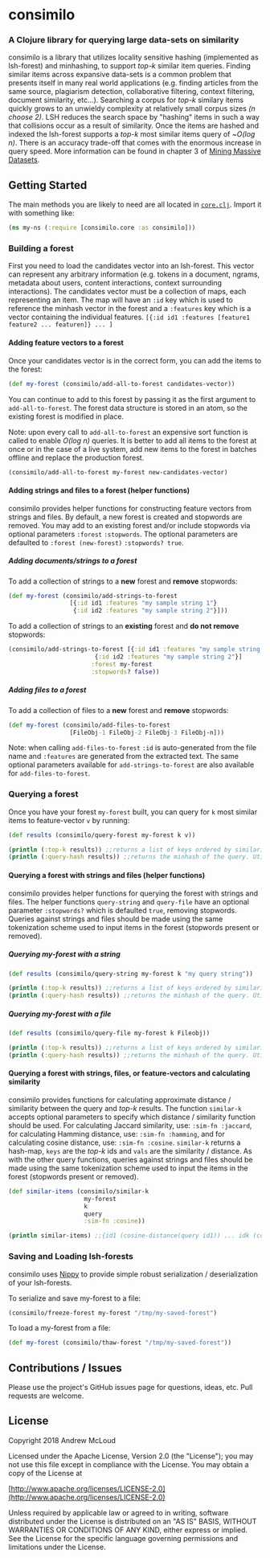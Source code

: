 # consimilo

### A Clojure library for querying large data-sets on similarity

consimilo is a library that utilizes locality sensitive hashing (implemented as lsh-forest) and minhashing, to support 
*top-k* similar item queries. Finding similar items across expansive data-sets is a common problem that presents itself 
in many real world applications (e.g. finding articles from the same source, plagiarism detection, collaborative filtering, 
context filtering, document similarity, etc...). Searching a corpus for *top-k* similary items quickly grows to 
an unwieldy complexity at relatively small corpus sizes *(n choose 2)*. LSH reduces the search space by "hashing" items 
in such a way that collisions occur as a result of similarity. Once the items are hashed and indexed the lsh-forest 
supports a *top-k* most similar items query of ~*O(log n)*. There is an accuracy trade-off that comes with the enormous 
increase in query speed. More information can be found in chapter 3 of 
[Mining Massive Datasets](http://infolab.stanford.edu/~ullman/mmds/ch3.pdf).

## Getting Started

The main methods you are likely to need are all located in [`core.clj`](./src/consimilo/core.clj). 
Import it with something like:

```clojure
(ns my-ns (:require [consimilo.core :as consimilo]))
```

### Building a forest

First you need to load the candidates vector into an lsh-forest. This vector can represent any arbitrary information 
(e.g. tokens in a document, ngrams, metadata about users, content interactions, context surrounding 
interactions). The candidates vector must be a collection of maps, each representing an item. The map will have an 
`:id` key which is used to reference the minhash vector in the forest and a `:features` key which is a vector 
containing the individual features. `[{:id id1 :features [feature1 feature2 ... featuren]} ... ]`

#### Adding feature vectors to a forest

Once your candidates vector is in the correct form, you can add the items to the forest:

```clojure
(def my-forest (consimilo/add-all-to-forest candidates-vector))               ;;creates new forest, my-forest
```

You can continue to add to this forest by passing it as the first argument to `add-all-to-forest`. The forest data 
structure is stored in an atom, so the existing forest is modified in place. 

Note: upon every call to `add-all-to-forest` an expensive sort function is called to enable *O(log n)* queries. It is 
better to add all items to the forest at once or in the case of a live system, add new items to the forest in batches 
offline and replace the production forest.

```clojure
(consimilo/add-all-to-forest my-forest new-candidates-vector)                 ;;updates my-forest in place
```

#### Adding strings and files to a forest (helper functions)

consimilo provides helper functions for constructing feature vectors from strings and files. By default, a new forest is 
created and stopwords are removed. You may add to an existing forest and/or include stopwords via optional parameters 
`:forest` `:stopwords`. The optional parameters are defaulted to `:forest (new-forest)` `:stopwords? true`.

##### Adding documents/strings to a forest

To add a collection of strings to a **new** forest and **remove** stopwords:

```clojure
(def my-forest (consimilo/add-strings-to-forest
                 [{:id id1 :features "my sample string 1"}
                  {:id id2 :features "my sample string 2"}]))
```

To add a collection of strings to an **existing** forest and **do not remove** stopwords: 

```clojure
(consimilo/add-strings-to-forest [{:id id1 :features "my sample string 1"}
                        {:id id2 :features "my sample string 2"}]
                       :forest my-forest                                      ;;updates my-forest in place
                       :stopwords? false))
```

##### Adding files to a forest

To add a collection of files to a **new** forest and **remove** stopwords:

```clojure
(def my-forest (consimilo/add-files-to-forest
                 [FileObj-1 FileObj-2 FileObj-3 FileObj-n]))                  ;;creates new forest, my-forest
```

Note: when calling `add-files-to-forest` `:id` is auto-generated from the file name and `:features` are generated from 
the extracted text. The same optional parameters available for `add-strings-to-forest` are also available for 
`add-files-to-forest`.

### Querying a forest

Once you have your forest `my-forest` built, you can query for `k` most similar items to feature-vector `v` by running:

```clojure
(def results (consimilo/query-forest my-forest k v))

(println (:top-k results)) ;;returns a list of keys ordered by similarity
(println (:query-hash results)) ;;returns the minhash of the query. Utilized to calculate similarity.
```  

#### Querying a forest with strings and files (helper functions)

consimilo provides helper functions for querying the forest with strings and files. The helper functions `query-string` 
and `query-file` have an optional parameter `:stopwords?` which is defaulted `true`, removing stopwords. Queries 
against strings and files should be made using the same tokenization scheme used to input items in the forest 
(stopwords present or removed).

##### Querying my-forest with a string

```clojure
(def results (consimilo/query-string my-forest k "my query string"))

(println (:top-k results)) ;;returns a list of keys ordered by similarity
(println (:query-hash results)) ;;returns the minhash of the query. Utilized to calculate similarity.
```  

##### Querying my-forest with a file

```clojure
(def results (consimilo/query-file my-forest k Fileobj))

(println (:top-k results)) ;;returns a list of keys ordered by similarity
(println (:query-hash results)) ;;returns the minhash of the query. Utilized to calculate similarity.
  ```
  
#### Querying a forest with strings, files, or feature-vectors and calculating similarity

consimilo provides functions for calculating approximate distance / similarity between the query and *top-k* results. 
The function `similar-k` accepts optional parameters to specify which distance / similarity function should be used. 
For calculating Jaccard similarity, use: `:sim-fn :jaccard`, for calculating Hamming distance, use: `:sim-fn :hamming`, 
and for calculating cosine distance, use: `:sim-fn :cosine`. `similar-k` returns a hash-map, `keys` are the *top-k* ids and 
`vals` are the similarity / distance. As with the other query functions, queries against strings and files 
should be made using the same tokenization scheme used to input the items in the forest (stopwords present or removed).

```clojure
(def similar-items (consimilo/similar-k 
                     my-forest
                     k
                     query
                     :sim-fn :cosine))

(println similar-items) ;;{id1 (cosine-distance(query id1)) ... idk (cosine-distance (query idk))}
```

### Saving and Loading lsh-forests

consimilo uses [Nippy](https://github.com/ptaoussanis/nippy) to provide simple robust serialization / deserialization 
of your lsh-forests.

To serialize and save my-forest to a file:
```clojure
(consimilo/freeze-forest my-forest "/tmp/my-saved-forest")
```

To load a my-forest from a file:
```clojure
(def my-forest (consimilo/thaw-forest "/tmp/my-saved-forest"))
```

## Contributions / Issues

Please use the project's GitHub issues page for questions, ideas, etc. Pull requests are welcome.

## License

Copyright 2018 Andrew McLoud

Licensed under the Apache License, Version 2.0 (the "License");
you may not use this file except in compliance with the License.
You may obtain a copy of the License at

[http://www.apache.org/licenses/LICENSE-2.0](http://www.apache.org/licenses/LICENSE-2.0)

Unless required by applicable law or agreed to in writing, software
distributed under the License is distributed on an "AS IS" BASIS,
WITHOUT WARRANTIES OR CONDITIONS OF ANY KIND, either express or implied.
See the License for the specific language governing permissions and
limitations under the License.
